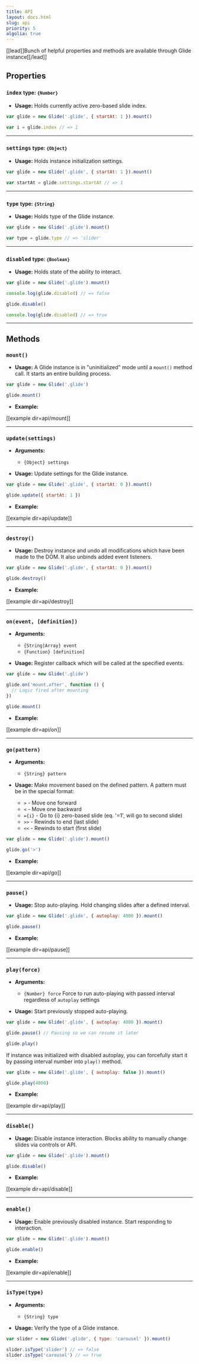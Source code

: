 ```yaml
---
title: API
layout: docs.html
slug: api
priority: 5
algolia: true
---
```


[[lead]]Bunch of helpful properties and methods are available through Glide instance[[/lead]]

## Properties

### `index` <small>type: `{Number}`</small>

- **Usage:** Holds currently active zero-based slide index.

```js
var glide = new Glide('.glide', { startAt: 1 }).mount()

var i = glide.index // => 1
```

---

### `settings` <small>type: `{Object}`</small>

- **Usage:** Holds instance initialization settings.

```js
var glide = new Glide('.glide', { startAt: 1 }).mount()

var startAt = glide.settings.startAt // => 1
```

---

### `type` <small>type: `{String}`</small>

- **Usage:** Holds type of the Glide instance.

```js
var glide = new Glide('.glide').mount()

var type = glide.type // => 'slider'
```

---

### `disabled` <small>type: `{Boolean}`</small>

- **Usage:** Holds state of the ability to interact.

```js
var glide = new Glide('.glide').mount()

console.log(glide.disabled) // => false

glide.disable()

console.log(glide.disabled) // => true
```

---

## Methods

### `mount()`

- **Usage:** A Glide instance is in "uninitialized" mode until a `mount()` method call. It starts an entire building process.

```js
var glide = new Glide('.glide')

glide.mount()
```
- **Example:**

[[example dir=api/mount]]

---

### `update(settings)`

- **Arguments:**
  - `{Object} settings`

- **Usage:** Update settings for the Glide instance.

```js
var glide = new Glide('.glide', { startAt: 0 }).mount()

glide.update({ startAt: 1 })
```

- **Example:**

[[example dir=api/update]]

---

### `destroy()`

- **Usage:** Destroy instance and undo all modifications which have been made to the DOM. It also unbinds added event listeners.

```js
var glide = new Glide('.glide', { startAt: 0 }).mount()

glide.destroy()
```

- **Example:**

[[example dir=api/destroy]]

---

### `on(event, [definition])`

- **Arguments:**
  - `{String|Array} event`
  - `{Function} [definition]`

- **Usage:** Register callback which will be called at the specified events.

```js
var glide = new Glide('.glide')

glide.on('mount.after', function () {
  // Logic fired after mounting
})

glide.mount()
```

- **Example:**

[[example dir=api/on]]

---

### `go(pattern)`

- **Arguments:**
  - `{String} pattern`

- **Usage:** Make movement based on the defined pattern. A pattern must be in the special format:
  - `>` - Move one forward
  - `<` - Move one backward
  - `={i}` - Go to {i} zero-based slide (eq. '=1', will go to second slide)
  - `>>` - Rewinds to end (last slide)
  - `<<` - Rewinds to start (first slide)

```js
var glide = new Glide('.glide').mount()

glide.go('>')
```

- **Example:**

[[example dir=api/go]]

---

### `pause()`

- **Usage:** Stop auto-playing. Hold changing slides after a defined interval.

```js
var glide = new Glide('.glide', { autoplay: 4000 }).mount()

glide.pause()
```

- **Example:**

[[example dir=api/pause]]

---

### `play(force)`

- **Arguments:**
  - `{Number} force` Force to run auto-playing with passed interval regardless of `autoplay` settings

- **Usage:** Start previously stopped auto-playing.

```js
var glide = new Glide('.glide', { autoplay: 4000 }).mount()

glide.pause() // Pausing so we can resume it later

glide.play()
```

If instance was initialized with disabled autoplay, you can forcefully start it by passing interval number into `play()` method.

```js
var glide = new Glide('.glide', { autoplay: false }).mount()

glide.play(4000)
```

- **Example:**

[[example dir=api/play]]

---

### `disable()`

- **Usage:** Disable instance interaction. Blocks ability to manually change slides via controls or API.

```js
var glide = new Glide('.glide').mount()

glide.disable()
```

- **Example:**

[[example dir=api/disable]]

---

### `enable()`

- **Usage:** Enable previously disabled instance. Start responding to interaction.

```js
var glide = new Glide('.glide').mount()

glide.enable()
```

- **Example:**

[[example dir=api/enable]]

---

### `isType(type)`

- **Arguments:**
  - `{String} type`

- **Usage:** Verify the type of a Glide instance.

```js
var slider = new Glide('.glide', { type: 'carousel' }).mount()

slider.isType('slider') // => false
slider.isType('carousel') // => true
```